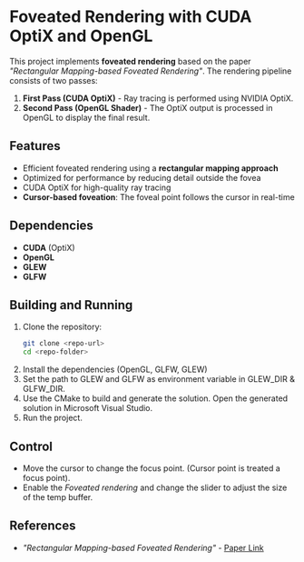 # Foveated Rendering with CUDA OptiX and OpenGL

This project implements **foveated rendering** based on the paper *"Rectangular Mapping-based Foveated Rendering"*. The rendering pipeline consists of two passes:

1. **First Pass (CUDA OptiX)** - Ray tracing is performed using NVIDIA OptiX.
2. **Second Pass (OpenGL Shader)** - The OptiX output is processed in OpenGL to display the final result.

## Features
- Efficient foveated rendering using a **rectangular mapping approach**
- Optimized for performance by reducing detail outside the fovea
- CUDA OptiX for high-quality ray tracing
- **Cursor-based foveation**: The foveal point follows the cursor in real-time

## Dependencies
- **CUDA** (OptiX)
- **OpenGL**
- **GLEW**
- **GLFW**

## Building and Running

1. Clone the repository:
   ```sh
   git clone <repo-url>
   cd <repo-folder>
   ```
2. Install the dependencies (OpenGL, GLFW, GLEW)
3. Set the path to GLEW and GLFW as environment variable in GLEW_DIR & GLFW_DIR.
4. Use the CMake to build and generate the solution. Open the generated solution in Microsoft Visual Studio.
5. Run the project.

## Control
- Move the cursor to change the focus point. (Cursor point is treated a focus point).
- Enable the *Foveated rendering* and change the slider to adjust the size of the temp buffer.

## References
- *"Rectangular Mapping-based Foveated Rendering"* - [Paper Link](https://ieeexplore.ieee.org/document/9756831)

